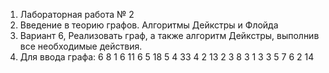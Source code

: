 1) Лабораторная работа № 2
2) Введение в теорию графов. Алгоритмы Дейкстры и Флойда
3) Вариант 6, Реализовать граф,  а также алгоритм Дейкстры, выполнив все необходимые действия.
4) Для ввода графа: 6 8 1 6 11 6 5 18 5 4 33 4 2 13 2 3 8 3 1 3 3 5 7 6 2 14

